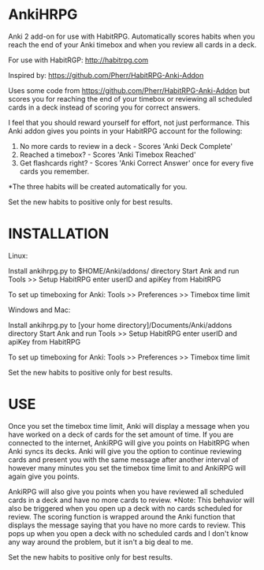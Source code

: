 AnkiHRPG
=======

Anki 2 add-on for use with HabitRPG. Automatically scores habits when you reach the end of your Anki timebox 
and when you review all cards in a deck.

For use with HabitRGP: http://habitrpg.com

Inspired by: https://github.com/Pherr/HabitRPG-Anki-Addon

Uses some code from https://github.com/Pherr/HabitRPG-Anki-Addon but scores you for reaching the end of your
timebox or reviewing all scheduled cards in a deck instead of scoring you for correct answers.

I feel that you should reward yourself for effort, not just performance. This Anki addon gives you points in
your HabitRPG account for the following:

1. No more cards to review in a deck - Scores 'Anki Deck Complete'
2. Reached a timebox? - Scores 'Anki Timebox Reached'
3. Get flashcards right? - Scores 'Anki Correct Answer' once for every five cards you remember.

*The three habits will be created automatically for you.

Set the new habits to positive only for best results.

INSTALLATION
============

Linux:

Install ankihrpg.py to $HOME/Anki/addons/ directory
Start Ank and run Tools >> Setup HabitRPG
     enter userID and apiKey from HabitRPG

To set up timeboxing for Anki:
Tools >> Preferences >> Timebox time limit

Windows and Mac:

Install ankihrpg.py to [your home directory]/Documents/Anki/addons directory
Start Ank and run Tools >> Setup HabitRPG
     enter userID and apiKey from HabitRPG

To set up timeboxing for Anki:
Tools >> Preferences >> Timebox time limit


Set the new habits to positive only for best results.

USE
===

Once you set the timebox time limit, Anki will display a message when you have worked on a deck of cards for
the set amount of time. If you are connected to the internet, AnkiRPG will give you points on HabitRPG when
Anki syncs its decks. Anki will give you the option to continue reviewing cards and present you with the 
same message after another interval of however many minutes you set the timebox time limit to and AnkiRPG 
will again give you points.

AnkiRPG will also give you points when you have reviewed all scheduled cards in a deck and have no more cards
to review.
     *Note: This behavior will also be triggered when you open up a deck with no cards scheduled for review.
            The scoring function is wrapped around the Anki function that displays the message saying that 
            you have no more cards to review. This pops up when you open a deck with no scheduled cards and 
            I don't know any way around the problem, but it isn't a big deal to me.
            
            
Set the new habits to positive only for best results.
